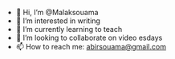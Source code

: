- 👋 Hi, I’m @Malaksouama
- 👀 I’m interested in writing
- 🌱 I’m currently learning to teach
- 💞️ I’m looking to collaborate on video esdays
- 📫 How to reach me: abirsouama@gmail.com 

<!---
Malaksouama/Malaksouama is a ✨ special ✨ repository because its `README.md` (this file) appears on your GitHub profile.
You can click the Preview link to take a look at your changes.
--->

